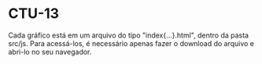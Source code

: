 # CTU-13

Cada gráfico está em um arquivo do tipo "index{...}.html", dentro da pasta src/js. Para acessá-los, é necessário apenas fazer o download do arquivo e abri-lo no seu navegador.

